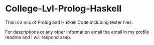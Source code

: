 # College-Lvl-Prolog-Haskell
This is a mix of Prolog and Haskell Code including tester files.

For descriptions or any other information email the email in my profile readme and I will respond asap.
